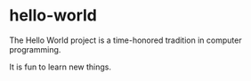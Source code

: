 # hello-world
The Hello World project is a time-honored tradition in computer programming.

It is fun to learn new things.
